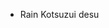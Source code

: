 - Rain Kotsuzui desu

<!---
Rain-Kotsuzui/Rain-Kotsuzui is a ✨ special ✨ repository because its `README.md` (this file) appears on your GitHub profile.
You can click the Preview link to take a look at your changes.
--->
